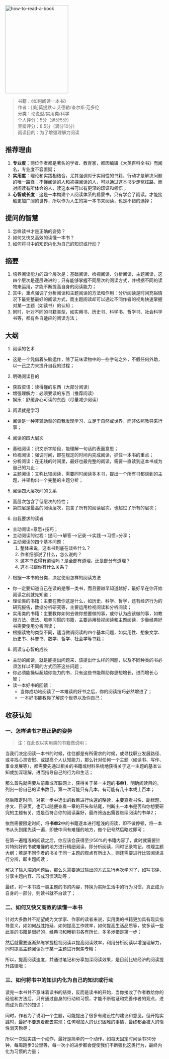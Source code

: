 <img src="http://image.dayuaidaodao.com/writing/image/how-to-read-a-book.jpg" alt="how-to-read-a-book" title="图片来自网络" width="200" height="280" />

> 书籍：《如何阅读一本书》  
> 作者：[美]莫提默·J.艾德勒/查尔斯·范多伦  
> 分类：论说型/实用类/科学  
> 个人评分：5分（满分5分）  
> 豆瓣评分：8.5分（满分10分）  
> 阅读目的：为了增强理解力阅读

## 推荐理由

1. **专业度**：两位作者都是著名的学者、教育家，都因编辑《大英百科全书》而闻名，专业度不容置疑；
2. **实用度**：理论和实践相结合，尤其强调对于实用性的书籍，行动才是解决问题的唯一路径；不懂阅读的人和初探阅读的人，可以通过这本书少走冤枉路，而对阅读有所体会的人，读这本书可以有更深的印证和领悟；
3. **心智成长度**：这是一本构建个人阅读体系的启蒙书，只有学会了阅读，才能接触更加广阔的世界，所以作为人生的第一本书来阅读，也是不错的选择；

## 提问的智慧

1. 怎样读书才是正确的姿势？
2. 如何又快又高效的读懂一本书？
3. 如何将书中的知识内化为自己的知识或行动？

## 摘要

1. 培养阅读能力的四个层次是：基础阅读、检视阅读、分析阅读、主题阅读，这四个层次是逐层递进的；只有能够掌握不同层次的阅读方式，并根据不同的读物来运用，才能不断提高自身的阅读能力；
2. 其中，重点强调了分析阅读和主题阅读的方法和作用：分析阅读是时间充裕情况下最完整最好的阅读方式，而主题阅读却可以通过不同作者的视角快速掌握对某一主题（如读书）的认知；
3. 同时，针对不同的书籍类型，如实用书、历史书、科学书、哲学书、社会科学书等，都有各自适应的阅读方法；


## 大纲

1. 阅读的艺术  
  - 这是一个凭借着头脑运作，除了玩味读物中的一些字句之外，不假任何外助，以一己之力来提升自我的过程；
2. 明确阅读目的
  - 获取资讯：读得懂的东西（大部分阅读）
  - 增强理解力：必须要读的东西（推荐阅读）
  - 娱乐：舒缓身心可读的东西（尽量减少阅读）
3. 阅读就是学习  
  - 阅读是一种非辅助型的自我发现学习，立足于自然或世界，而非依照教导来行事；
4. 阅读的四大层次
  - 基础阅读：识文断字阶段，能理解一句话的表面意思；
  - 检视阅读：强调时间，即在规定的时间内完成阅读，抓住一本书的重点；
  - 分析阅读：在无线的时间里，最好也最完整的阅读，需要一直读到这本书成为自己的为止；
  - 主题阅读：又称比较阅读，需要同时阅读多本书，提出一个所有书都谈到的主题，并架构出一个完整的主题分析；  
5. 阅读四大层次间的关系  
  - 高层次包含了低层次的特性；
  - 第四层是最高的阅读层次，包含了所有的阅读层次，也超过了所有的层次；
6. 自我要求的读者
  - 主动阅读=意愿+技巧；
  - 主动阅读的过程：提问-->解答-->记录-->实践-->习惯+分享；
  - 主动阅读的四个基本问题：
    1. 整体来说，这本书到底在谈些什么？
    2. 作者细部说了什么，怎么说的？
    3. 这本书说得有道理吗？是全部有道理，还是部分有道理？
    4. 这本书跟你有什么关系？
7. 根据一本书的分类，决定使用怎样的阅读方法
  - 你一定要知道自己在读的是哪一类书，而且要越早知道越好，最好早在你开始阅读之前就先知道；
  - 理论类的书籍：主要在教你这是什么，如历史、科学、哲学，还有经济行为的研究报告，数据分析研究等，主要运用检视阅读和分析阅读；
  - 实用类的书籍：主要教你如何去做你想要做的事，或你认为应该做的事，如教授方法、做法、培养习惯的书籍，主要运用检视阅读和主题阅读，少量经典好书需要使用分析阅读；
  - 根据读物的类型不同，适当微调阅读的四个基本问题，如实用性、想象文学、历史书、科普书、数学、哲学、社会学等书籍；
8. 阅读与心智的成长
  - 主动的阅读，就是能提出问题来，该提出什么样的问题，以及不同种类的书必须怎样以不同的方式回答这些问题；
  - 你必须能操纵超越你能力的书，只有这些书能帮助你思想增长，进而增长心智；
  - 读一本好书的回馈：
    - 当你成功地阅读了一本难读的好书之后，你的阅读技巧必然增进了；
    - 一本好书能教你了解这个世界以及你自己；

## 收获认知

### 一、怎样读书才是正确的姿势

> 注：在此仅以实用类的书籍做说明；

当我们决定阅读一本书的时候，往往都是有所需求的时候，或寻找职业发展路径、或寻找心灵安慰、或提高个人认知能力，那么针对任何一个主题（如读书、写作、事业发展等），都需要先通过相关的书籍或材料系统地获得关于这一主题的基本认知或加深理解，进而指导自己的行为和生活；

那么首先就需要从前辈或互联网上，获得关于某一主题的**书单1**，明确阅读目的，列出一份自己的读书数目，第一次可能只有几本，有可能有几十本或上百本；

然后限定时间，对第一步中选出的数目进行快速的略读，主要查看书名、副标题、序文、目录页，也可以随便查看一章的开头和结尾，判断出一本书是否和你想要研究的主题有关，或是否符合你的阅读喜好，最终筛选出需要继续阅读的书单2；

依然需要限定时间，将**书单2**中的书籍逐本进行粗浅的阅读，即不做停顿，将一本书从头到尾先读一遍，即使中间有难懂的地方，做个记号然后略过即可；

在第一遍粗浅的阅读之后，你应该会获得至少50%的书籍内容了，此时就需要针对特别好的书或难懂的地方进行精细阅读，即分析阅读，同时记录笔记，梳理主题大纲；若是不同作者的书关于同一主题的观点有所出入，则还需要进行比较阅读进行分辨，即主题阅读；

解决了输入端的问题后，那么久需要通过输出的方式进行再次学习了，如写书评、分享主题内容、形成习惯活动等；

最终，将一本书或一类主题的书的内容，转换为实际生活中的行为习惯，真正成为自身的一部分，则读书就不白读了；


### 二、如何又快又高效的读懂一本书

针对大多数并不期望成为文学家、作家的读者来说，实用类的书籍更加具有现实指导意义，如如何战胜拖延、如何提高工作效率，如何提高生活品质等，故多读一些此类的书籍是很好的，经典书和畅销书各有所长，多多涉猎是第一步；

然后就需要逐渐熟练掌握检视阅读以提高阅读效率，利用分析阅读以增强理解力，同时提高主题阅读对于某一主题进行聚焦专精；

所以，提高阅读速度，并通过笔记和分享加深阅读效果，是目前比较经济的阅读提升路径哦；

### 三、如何将书中的知识内化为自己的知识或行动

读完一本书并不意味着读书的结束，反而是读书的开始，当你接收了作者教给你的经验和方法后，只有通过自身的行动和习惯，才能不断验证和完善作者的观点，进而成为自己的知识；

同时，作者为了说明一个主题，可能提出了很多有建设性的建议和意见，但开始实践时，最好不要想着都去实现；任何增加人的认识困难的事情，最终都会被人的惰性消灭殆尽；

所以一次就实践一个动作，最好是简单的一个动作，如每天固定时间读书30分钟，每周跑步3公里等，每一次小的进步都会促使我们不断强化这类行为，最终内化为习惯的力量；
